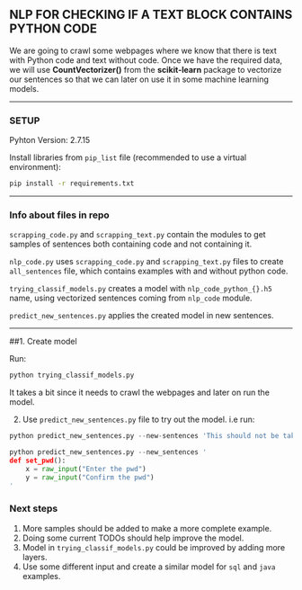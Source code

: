 ## NLP FOR CHECKING IF A TEXT BLOCK CONTAINS PYTHON CODE

We are going to crawl some webpages where we know that there is text with Python code and text without code.
Once we have the required data, we  will use **CountVectorizer()** from the **scikit-learn** package to 
vectorize our sentences so that we can later on use it in some machine learning models.

-----------------

### SETUP

Pyhton Version:  2.7.15

Install libraries from ``pip_list`` file (recommended to use a virtual environment):

```bash
pip install -r requirements.txt
```

---------

### Info about files in repo

`scrapping_code.py` and `scrapping_text.py` contain the modules to get samples of sentences both containing code
and not containing it.

 `nlp_code.py` uses `scrapping_code.py` and `scrapping_text.py` files to create `all_sentences` file, which
 contains examples with and without python code.
 
 `trying_classif_models.py` creates a model with `nlp_code_python_{}.h5` name, using vectorized sentences coming from
 `nlp_code` module.
 
 `predict_new_sentences.py` applies the created model in new sentences.
 
 --------------
 ##1. Create model
 
 Run:
 
 ```python
 python trying_classif_models.py
 ```
 
 It takes a bit since it needs to crawl the webpages and later on run the model.
 
 2. Use `predict_new_sentences.py` file to try out the model. i.e run:
 
 ```python
python predict_new_sentences.py --new-sentences 'This should not be taken as code'

```


```python
python predict_new_sentences.py --new_sentences '
def set_pwd():
    x = raw_input("Enter the pwd")
    y = raw_input("Confirm the pwd")
'
```

 
 
 ### Next steps
 
 1. More samples should be added to make a more complete example.
 2. Doing some current TODOs should help improve the model.
 3. Model in `trying_classif_models.py` could be improved by adding more layers.
 4. Use some different input and create a similar model for `sql` and `java` examples.
 